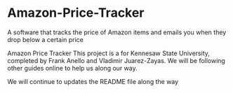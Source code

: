 # Amazon-Price-Tracker
A software that tracks the price of Amazon items and emails you when they drop below a certain price

Amazon Price Tracker
This project is a for Kennesaw State University, completed by Frank Anello and Vladimir Juarez-Zayas. We will be following other guides online to help us along our way.

We will continue to updates the README file along the way